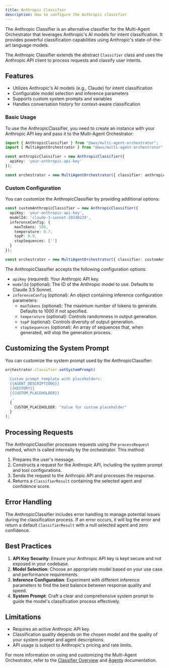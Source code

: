 ```yaml
---
title: Anthropic Classifier
description: How to configure the Anthropic classifier
---
```


The Anthropic Classifier is an alternative classifier for the Multi-Agent Orchestrator that leverages Anthropic's AI models for intent classification. It provides powerful classification capabilities using Anthropic's state-of-the-art language models.

The Anthropic Classifier extends the abstract `Classifier` class and uses the Anthropic API client to process requests and classify user intents.

## Features

- Utilizes Anthropic's AI models (e.g., Claude) for intent classification
- Configurable model selection and inference parameters
- Supports custom system prompts and variables
- Handles conversation history for context-aware classification

### Basic Usage

To use the AnthropicClassifier, you need to create an instance with your Anthropic API key and pass it to the Multi-Agent Orchestrator:

```typescript
import { AnthropicClassifier } from "@aws/multi-agent-orchestrator";
import { MultiAgentOrchestrator } from "@aws/multi-agent-orchestrator";

const anthropicClassifier = new AnthropicClassifier({
  apiKey: 'your-anthropic-api-key'
});

const orchestrator = new MultiAgentOrchestrator({ classifier: anthropicClassifier });
```

### Custom Configuration

You can customize the AnthropicClassifier by providing additional options:

```typescript
const customAnthropicClassifier = new AnthropicClassifier({
  apiKey: 'your-anthropic-api-key',
  modelId: 'claude-3-sonnet-20240229',
  inferenceConfig: {
    maxTokens: 500,
    temperature: 0.7,
    topP: 0.9,
    stopSequences: ['']
  }
});

const orchestrator = new MultiAgentOrchestrator({ classifier: customAnthropicClassifier });
```

The AnthropicClassifier accepts the following configuration options:

- `apiKey` (required): Your Anthropic API key.
- `modelId` (optional): The ID of the Anthropic model to use. Defaults to Claude 3.5 Sonnet.
- `inferenceConfig` (optional): An object containing inference configuration parameters:
  - `maxTokens` (optional): The maximum number of tokens to generate. Defaults to 1000 if not specified.
  - `temperature` (optional): Controls randomness in output generation.
  - `topP` (optional): Controls diversity of output generation.
  - `stopSequences` (optional): An array of sequences that, when generated, will stop the generation process.

## Customizing the System Prompt

You can customize the system prompt used by the AnthropicClassifier:

```typescript
orchestrator.classifier.setSystemPrompt(
  `
  Custom prompt template with placeholders:
  {{AGENT_DESCRIPTIONS}}
  {{HISTORY}}
  {{CUSTOM_PLACEHOLDER}}
  `,
  {
    CUSTOM_PLACEHOLDER: "Value for custom placeholder"
  }
);
```

## Processing Requests

The AnthropicClassifier processes requests using the `processRequest` method, which is called internally by the orchestrator. This method:

1. Prepares the user's message.
2. Constructs a request for the Anthropic API, including the system prompt and tool configurations.
3. Sends the request to the Anthropic API and processes the response.
4. Returns a `ClassifierResult` containing the selected agent and confidence score.

## Error Handling

The AnthropicClassifier includes error handling to manage potential issues during the classification process. If an error occurs, it will log the error and return a default `ClassifierResult` with a null selected agent and zero confidence.

## Best Practices

1. **API Key Security**: Ensure your Anthropic API key is kept secure and not exposed in your codebase.
2. **Model Selection**: Choose an appropriate model based on your use case and performance requirements.
3. **Inference Configuration**: Experiment with different inference parameters to find the best balance between response quality and speed.
4. **System Prompt**: Craft a clear and comprehensive system prompt to guide the model's classification process effectively.

## Limitations

- Requires an active Anthropic API key.
- Classification quality depends on the chosen model and the quality of your system prompt and agent descriptions.
- API usage is subject to Anthropic's pricing and rate limits.

For more information on using and customizing the Multi-Agent Orchestrator, refer to the [Classifier Overview](/multi-agent-orchestrator/classifier/overview) and [Agents](/multi-agent-orchestrator/agents/overview) documentation.